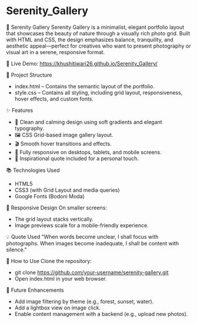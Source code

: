 # Serenity_Gallery

🌿 Serenity Gallery
Serenity Gallery is a minimalist, elegant portfolio layout that showcases the beauty of nature through a visually rich photo grid. Built with HTML and CSS, the design emphasizes balance, tranquility, and aesthetic appeal—perfect for creatives who want to present photography or visual art in a serene, responsive format.

🔗 Live Demo: https://khushitiwari26.github.io/Serenity_Gallery/

📁 Project Structure
- index.html – Contains the semantic layout of the portfolio.
- style.css – Contains all styling, including grid layout, responsiveness, hover effects, and custom fonts.

✨ Features
- 🎨 Clean and calming design using soft gradients and elegant typography.
- 🖼️ CSS Grid-based image gallery layout.
- 🎬 Smooth hover transitions and effects.
- 📱 Fully responsive on desktops, tablets, and mobile screens.
- 🧠 Inspirational quote included for a personal touch.

📚 Technologies Used
- HTML5
- CSS3 (with Grid Layout and media queries)
- Google Fonts (Bodoni Moda)

📱 Responsive Design
On smaller screens:
- The grid layout stacks vertically.
- Image previews scale for a mobile-friendly experience.

💡 Quote Used
"When words become unclear, I shall focus with photographs. When images become inadequate, I shall be content with silence."

🚀 How to Use
Clone the repository:
- git clone https://github.com/your-username/serenity-gallery.git
- Open index.html in your web browser.

🌱 Future Enhancements
- Add image filtering by theme (e.g., forest, sunset, water).
- Add a lightbox view on image click.
- Enable content management with a backend (e.g., upload new photos).
